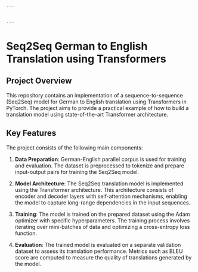 ```yaml
---


---
```


<h1 id="seq2seq-german-to-english-translation-using-transformers">Seq2Seq German to English Translation using Transformers</h1>
<h2 id="project-overview">Project Overview</h2>
<p>This repository contains an implementation of a sequence-to-sequence (Seq2Seq) model for German to English translation using Transformers in PyTorch. The project aims to provide a practical example of how to build a translation model using state-of-the-art Transformer architecture.</p>
<h2 id="key-features">Key Features</h2>
<p>The project consists of the following main components:</p>
<ol>
<li>
<p><strong>Data Preparation</strong>: German-English parallel corpus is used for training and evaluation. The dataset is preprocessed to tokenize and prepare input-output pairs for training the Seq2Seq model.</p>
</li>
<li>
<p><strong>Model Architecture</strong>: The Seq2Seq translation model is implemented using the Transformer architecture. This architecture consists of encoder and decoder layers with self-attention mechanisms, enabling the model to capture long-range dependencies in the input sequences.</p>
</li>
<li>
<p><strong>Training</strong>:    The model is trained on the prepared dataset using the Adam optimizer with specific hyperparameters. The training process involves iterating over mini-batches of data and optimizing a cross-entropy loss function.</p>
</li>
<li>
<p><strong>Evaluation</strong>: The trained model is evaluated on a separate validation dataset to assess its translation performance. Metrics such as BLEU score are computed to measure the quality of translations generated by the model.</p>
</li>
</ol>

